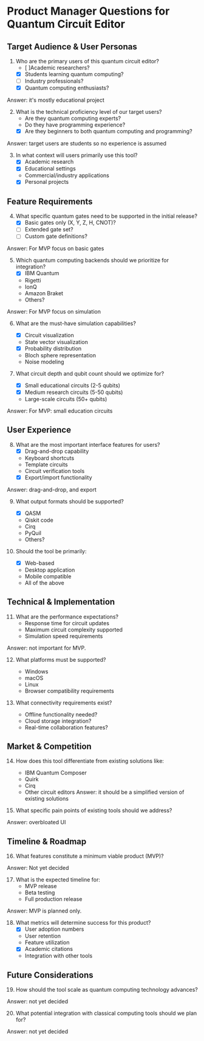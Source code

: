 # Product Manager Questions for Quantum Circuit Editor

## Target Audience & User Personas

1. Who are the primary users of this quantum circuit editor? 
   - [ ]Academic researchers?
   - [x] Students learning quantum computing?
   - [ ] Industry professionals?
   - [x] Quantum computing enthusiasts?

Answer: it's mostly educational project

2. What is the technical proficiency level of our target users?
   - Are they quantum computing experts?
   - Do they have programming experience?
   - [x] Are they beginners to both quantum computing and programming?

Answer: target users are students so no experience is assumed

3. In what context will users primarily use this tool?
   - [x] Academic research
   - [x] Educational settings
   - Commercial/industry applications
   - [x] Personal projects

## Feature Requirements

4. What specific quantum gates need to be supported in the initial release?
   - [x] Basic gates only (X, Y, Z, H, CNOT)?
   - [ ] Extended gate set?
   - [ ] Custom gate definitions?

Answer: For MVP focus on basic gates

5. Which quantum computing backends should we prioritize for integration?
   - [x] IBM Quantum
   - Rigetti
   - IonQ
   - Amazon Braket
   - Others?

Answer: For MVP focus on simulation

6. What are the must-have simulation capabilities?
   - [x] Circuit visualization
   - State vector visualization
   - [x] Probability distribution
   - Bloch sphere representation
   - Noise modeling

7. What circuit depth and qubit count should we optimize for?
   - [x] Small educational circuits (2-5 qubits)
   - [x] Medium research circuits (5-50 qubits)
   - Large-scale circuits (50+ qubits)

Answer: For MVP: small education circuits

## User Experience

8. What are the most important interface features for users?
   - [x] Drag-and-drop capability
   - Keyboard shortcuts
   - Template circuits
   - Circuit verification tools
   - [x] Export/import functionality

Answer: drag-and-drop, and export

9. What output formats should be supported?
   - [x] QASM
   - Qiskit code
   - Cirq
   - PyQuil
   - Others?

10. Should the tool be primarily:
    - [x] Web-based
    - Desktop application
    - Mobile compatible
    - All of the above

## Technical & Implementation

11. What are the performance expectations?
    - Response time for circuit updates
    - Maximum circuit complexity supported
    - Simulation speed requirements

Answer: not important for MVP.

12. What platforms must be supported?
    - Windows
    - macOS
    - Linux
    - Browser compatibility requirements

13. What connectivity requirements exist?
    - Offline functionality needed?
    - Cloud storage integration?
    - Real-time collaboration features?

## Market & Competition

14. How does this tool differentiate from existing solutions like:
    - IBM Quantum Composer
    - Quirk
    - Cirq
    - Other circuit editors
Answer: it should be a simplified version of existing solutions

15. What specific pain points of existing tools should we address?

Answer: overbloated UI

## Timeline & Roadmap

16. What features constitute a minimum viable product (MVP)?

Answer: Not yet decided

17. What is the expected timeline for:
    - MVP release
    - Beta testing
    - Full production release

Answer: MVP is planned only.

18. What metrics will determine success for this product?
    - [x] User adoption numbers
    - User retention
    - Feature utilization
    - [x] Academic citations
    - Integration with other tools

## Future Considerations

19. How should the tool scale as quantum computing technology advances?

Answer: not yet decided

20. What potential integration with classical computing tools should we plan for?

Answer: not yet decided